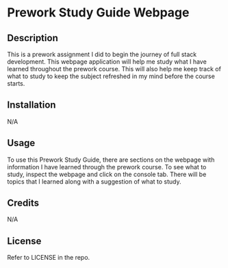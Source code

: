 # Prework Study Guide Webpage

## Description 

This is a prework assignment I did to begin the journey of full stack development. This webpage application will help me study what I have learned throughout the prework course. This will also help me keep track of what to study to keep the subject refreshed in my mind before the course starts. 

## Installation

N/A

## Usage

To use this Prework Study Guide, there are sections on the webpage with information I have learned through the prework course. To see what to study, inspect the webpage and click on the console tab. There will be topics that I learned along with a suggestion of what to study. 

## Credits

N/A

## License

Refer to LICENSE in the repo.
